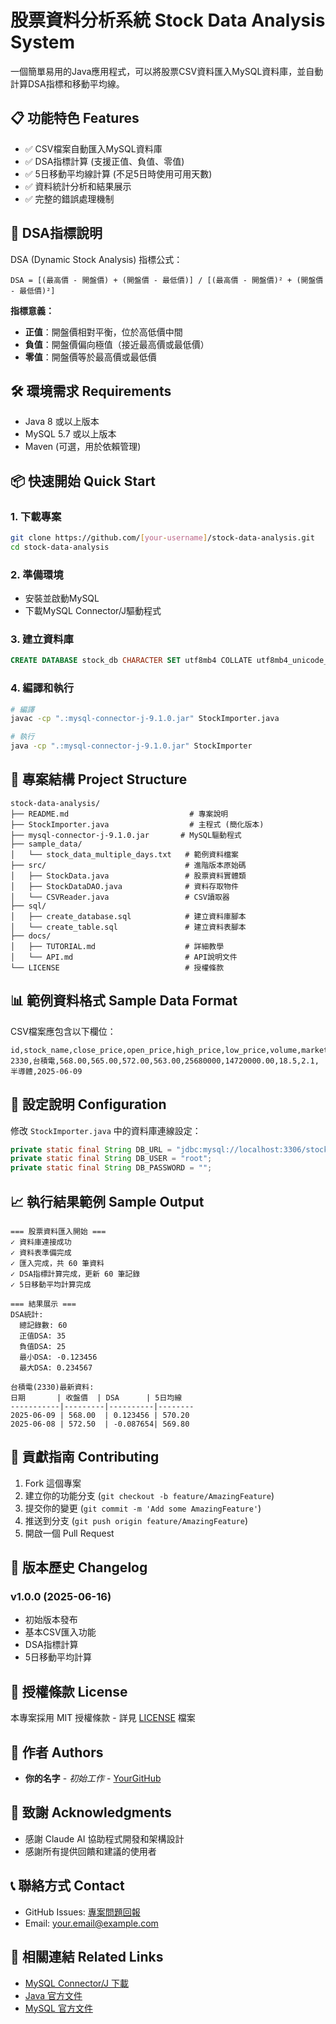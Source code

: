 # 股票資料分析系統 Stock Data Analysis System

一個簡單易用的Java應用程式，可以將股票CSV資料匯入MySQL資料庫，並自動計算DSA指標和移動平均線。

## 📋 功能特色 Features

- ✅ CSV檔案自動匯入MySQL資料庫
- ✅ DSA指標計算 (支援正值、負值、零值)
- ✅ 5日移動平均線計算 (不足5日時使用可用天數)
- ✅ 資料統計分析和結果展示
- ✅ 完整的錯誤處理機制

## 🎯 DSA指標說明

DSA (Dynamic Stock Analysis) 指標公式：
```
DSA = [(最高價 - 開盤價) + (開盤價 - 最低價)] / [(最高價 - 開盤價)² + (開盤價 - 最低價)²]
```

**指標意義：**
- **正值**：開盤價相對平衡，位於高低價中間
- **負值**：開盤價偏向極值（接近最高價或最低價）
- **零值**：開盤價等於最高價或最低價

## 🛠️ 環境需求 Requirements

- Java 8 或以上版本
- MySQL 5.7 或以上版本
- Maven (可選，用於依賴管理)

## 📦 快速開始 Quick Start

### 1. 下載專案
```bash
git clone https://github.com/[your-username]/stock-data-analysis.git
cd stock-data-analysis
```

### 2. 準備環境
- 安裝並啟動MySQL
- 下載MySQL Connector/J驅動程式

### 3. 建立資料庫
```sql
CREATE DATABASE stock_db CHARACTER SET utf8mb4 COLLATE utf8mb4_unicode_ci;
```

### 4. 編譯和執行
```bash
# 編譯
javac -cp ".:mysql-connector-j-9.1.0.jar" StockImporter.java

# 執行
java -cp ".:mysql-connector-j-9.1.0.jar" StockImporter
```

## 📁 專案結構 Project Structure

```
stock-data-analysis/
├── README.md                           # 專案說明
├── StockImporter.java                  # 主程式 (簡化版本)
├── mysql-connector-j-9.1.0.jar       # MySQL驅動程式
├── sample_data/
│   └── stock_data_multiple_days.txt   # 範例資料檔案
├── src/                               # 進階版本原始碼
│   ├── StockData.java                 # 股票資料實體類
│   ├── StockDataDAO.java              # 資料存取物件
│   └── CSVReader.java                 # CSV讀取器
├── sql/
│   ├── create_database.sql            # 建立資料庫腳本
│   └── create_table.sql               # 建立資料表腳本
├── docs/
│   ├── TUTORIAL.md                    # 詳細教學
│   └── API.md                         # API說明文件
└── LICENSE                            # 授權條款
```

## 📊 範例資料格式 Sample Data Format

CSV檔案應包含以下欄位：
```csv
id,stock_name,close_price,open_price,high_price,low_price,volume,market_cap,pe_ratio,dividend_yield,setor,trade_date
2330,台積電,568.00,565.00,572.00,563.00,25680000,14720000.00,18.5,2.1,半導體,2025-06-09
```

## 🔧 設定說明 Configuration

修改 `StockImporter.java` 中的資料庫連線設定：
```java
private static final String DB_URL = "jdbc:mysql://localhost:3306/stock_db";
private static final String DB_USER = "root";
private static final String DB_PASSWORD = "";
```

## 📈 執行結果範例 Sample Output

```
=== 股票資料匯入開始 ===
✓ 資料庫連接成功
✓ 資料表準備完成
✓ 匯入完成，共 60 筆資料
✓ DSA指標計算完成，更新 60 筆記錄
✓ 5日移動平均計算完成

=== 結果展示 ===
DSA統計:
  總記錄數: 60
  正值DSA: 35
  負值DSA: 25
  最小DSA: -0.123456
  最大DSA: 0.234567

台積電(2330)最新資料:
日期       | 收盤價  | DSA      | 5日均線
-----------|---------|----------|--------
2025-06-09 | 568.00  | 0.123456 | 570.20
2025-06-08 | 572.50  | -0.087654| 569.80
```

## 🤝 貢獻指南 Contributing

1. Fork 這個專案
2. 建立你的功能分支 (`git checkout -b feature/AmazingFeature`)
3. 提交你的變更 (`git commit -m 'Add some AmazingFeature'`)
4. 推送到分支 (`git push origin feature/AmazingFeature`)
5. 開啟一個 Pull Request

## 📝 版本歷史 Changelog

### v1.0.0 (2025-06-16)
- 初始版本發布
- 基本CSV匯入功能
- DSA指標計算
- 5日移動平均計算

## 📄 授權條款 License

本專案採用 MIT 授權條款 - 詳見 [LICENSE](LICENSE) 檔案

## 👥 作者 Authors

- **你的名字** - *初始工作* - [YourGitHub](https://github.com/yourusername)

## 🙏 致謝 Acknowledgments

- 感謝 Claude AI 協助程式開發和架構設計
- 感謝所有提供回饋和建議的使用者

## 📞 聯絡方式 Contact

- GitHub Issues: [專案問題回報](https://github.com/[your-username]/stock-data-analysis/issues)
- Email: your.email@example.com

## 🔗 相關連結 Related Links

- [MySQL Connector/J 下載](https://dev.mysql.com/downloads/connector/j/)
- [Java 官方文件](https://docs.oracle.com/en/java/)
- [MySQL 官方文件](https://dev.mysql.com/doc/)

